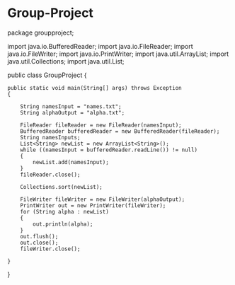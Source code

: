 # Group-Project
package groupproject;

import java.io.BufferedReader;
import java.io.FileReader;
import java.io.FileWriter;
import java.io.PrintWriter;
import java.util.ArrayList;
import java.util.Collections;
import java.util.List;

public class GroupProject 
{

	public static void main(String[] args) throws Exception 
	{

		String namesInput = "names.txt";
		String alphaOutput = "alpha.txt";

		FileReader fileReader = new FileReader(namesInput);
		BufferedReader bufferedReader = new BufferedReader(fileReader);
		String namesInputs;
		List<String> newList = new ArrayList<String>();
		while ((namesInput = bufferedReader.readLine()) != null) 
		{
			newList.add(namesInput);
		}
		fileReader.close();

		Collections.sort(newList);

		FileWriter fileWriter = new FileWriter(alphaOutput);
		PrintWriter out = new PrintWriter(fileWriter);
		for (String alpha : newList) 
		{
			out.println(alpha);
		}
		out.flush();
		out.close();
		fileWriter.close();

	}
}

